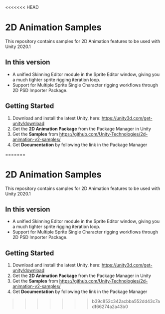 <<<<<<< HEAD
# 2D Animation Samples
This repository contains samples for 2D Animation features to be used with Unity 2020.1

## In this version
* A unified Skinning Editor module in the Sprite Editor window, giving you a much tighter sprite rigging iteration loop.
* Support for Multiple Sprite Single Character rigging workflows through 2D PSD Importer Package.

## Getting Started
1. Download and install the latest Unity, here: https://unity3d.com/get-unity/download
2. Get the **2D Animation Package** from the Package Manager in Unity
3. Get the **Samples** from https://github.com/Unity-Technologies/2d-animation-v2-samples/
4. Get **Documentation** by following the link in the Package Manager

=======
# 2D Animation Samples
This repository contains samples for 2D Animation features to be used with Unity 2020.1

## In this version
* A unified Skinning Editor module in the Sprite Editor window, giving you a much tighter sprite rigging iteration loop.
* Support for Multiple Sprite Single Character rigging workflows through 2D PSD Importer Package.

## Getting Started
1. Download and install the latest Unity, here: https://unity3d.com/get-unity/download
2. Get the **2D Animation Package** from the Package Manager in Unity
3. Get the **Samples** from https://github.com/Unity-Technologies/2d-animation-v2-samples/
4. Get **Documentation** by following the link in the Package Manager

>>>>>>> b39c852c342acbba552dd43c7adf66274a2a43b0
